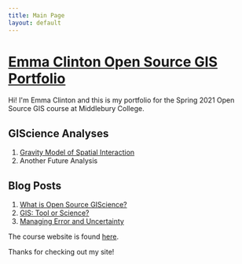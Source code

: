 ```yaml
---
title: Main Page
layout: default
---
```

# [Emma Clinton Open Source GIS Portfolio](https://emmaclinton.github.io/)
Hi! I'm Emma Clinton and this is my portfolio for the Spring 2021 Open Source GIS course at Middlebury College.

## GIScience Analyses

1. [Gravity Model of Spatial Interaction](gravity/gravity.md)
2.  Another Future Analysis


## Blog Posts

1.  [What is Open Source GIScience?](blogs/open-source.md)
2.  [GIS: Tool or Science?](blogs/gis_as_science.md)
3.  [Managing Error and Uncertainty](blogs/error-and-uncertainty.md)

The course website is found [here](https://gis4dev.github.io).

Thanks for checking out my site!
